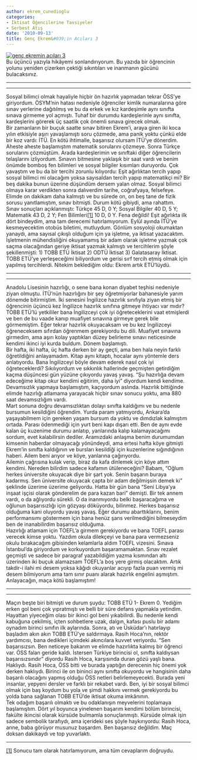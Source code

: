 ```yaml
---
author: ekrem_cunedioglu
categories:
- İktisat Öğencilerine Tavsiyeler
- Serbest Atış
date: '2010-09-13'
title: Genç Ekrem&#039;in Acıları 3
---
```


[![genç ekremin acıları 3](../../../../../uploads/2010/09/gen%C3%A7-ekremin-ac%C4%B1lar%C4%B1-3.jpg)](https://iktisadiyat.com/2010/09/13/genc-ekremin-acilari-3/genc-ekremin-acilari-3-2/)  
Bu üçüncü yazıyla hikâyemi sonlandırıyorum. Bu yazıda bir öğrencinin yolunu yeniden çizerken çektiği sıkıntıları ve inanmanın gücünü bulacaksınız.  
  
****  
****  
Sosyal bilimci olmak hayaliyle hiçbir ön hazırlık yapmadan tekrar ÖSS’ye giriyordum. ÖSYM’nin hatası nedeniyle öğrenciler kimlik numaralarına göre sınav yerlerine dağıtılmış ve bu da erkek ve kız kardeşimle aynı sınıfta sınava girmeme yol açmıştı. Tuhaf bir durumdu kardeşlerinle aynı sınıfta, kardeşlerini görerek üç saatlik çok önemli sınava girecek olmak.  
Bir zamanların bir buçuk saatte sınav bitiren Ekrem’i, araya giren iki koca yılın etkisiyle aşırı yavaşlamıştı soru çözmede, ama panik yoktu çünkü elde bir koz vardı: İTÜ. En kötü ihtimalle, başarısız olursam İTÜ’ye dönerdim. Aheste aheste başlamıştım matematik sorularını çözmeye. Sonra Türkçe sorularını çözmüştüm. Arada kardeşlerimin ve sınıftaki diğer öğrencilerin telaşlarını izliyordum. Sınavın bitmesine yaklaşık bir saat vardı ve benim önümde bomboş fen bilimleri ve sosyal bilgiler kısımları duruyordu. Çok yavaştım ve bu da bir tercihi zorunlu kılıyordu: Eşit ağırlıktan tercih yapıp sosyal bilimci mi olacağım yoksa sayısaldan tercih yapıp matematikçi mi? Bir beş dakika bunun üzerine düşündüm dersem yalan olmaz. Sosyal bilimci olmaya karar verdikten sonra dalıverdim tarihe, coğrafyaya, felsefeye. Elimde on dakikam daha kalmıştı ve bu sürede on, on beş tane de fizik sorusu yanıtlamıştım, sınav bitmişti. Durum kötü gibiydi, ama rahattım.  
Sınav sonuçları açıklanmıştı: Türkçe 45 D, 0 Y; Sosyal Bilgiler 40 D, 5 Y; Matematik 43 D, 2 Y; Fen Bilimleri[\[1\]](https://iktisadiyat.com/wp-admin/post-new.php#_ftn1) 10 D, 0 Y. Fena değildi! Eşit ağırlıkta ilk dört bindeydim, ama tam derecemi hatırlamıyorum. Eylül ayında İTÜ’ye kesmeyecektim otobüs biletimi, mutluydum. Gönlüm sosyoloji okumaktan yanaydı, ama sayısal çıkışlı olduğum için ya işletme, ya iktisat yazacaktım. İşletmenin mühendisliğini okuyamamış bir adam olarak işletme yazmak çok saçma olacağından geriye iktisat yazmak kalmıştı ve tercihlerim şöyle şekillenmişti: 1) TOBB ETÜ İktisat 2) ODTÜ İktisat 3) Galatasaray İktisat. TOBB ETÜ’ye yerleşeceğimi biliyordum ve gerisi sırf tercih etmiş olmak için yapılmış tercihlerdi. Nitekim beklediğim oldu: Ekrem artık ETÜ’lüydü.  
****  
****  
Anadolu Lisesinin hazırlığı, o sene bana konan diyabet teşhisi nedeniyle ziyan olmuştu. İTÜ’nün hazırlığını bir şey öğretmiyorlar bahanesiyle yarım dönemde bitirmiştim. İki senesini İngilizce hazırlık sınıfıyla ziyan etmiş bir öğrencinin üçüncü kez İngilizce hazırlık sınıfına gitmeye ihtiyacı var mıdır? TOBB ETÜ’lü yetkililer bana İngilizceyi çok iyi öğreteceklerini vaat etmişlerdi ve ben de bu vaade kanıp muafiyet sınavına girmeye gerek bile görmemiştim. Eğer tekrar hazırlık okuyacaksam ve bu kez İngilizceyi öğreneceksem sıfırdan öğrenmem gerekiyordu bu dili. Muafiyet sınavına girmedim, ama aşırı kolay yaptıkları düzey belirleme sınavı neticesinde kendimi ikinci iyi kurda buldum. Dönem başlamıştı.  
Bir hafta, iki hafta, üç hafta derken bir ay geçti, ama ben hala neyin farklı öğretildiğini anlayamadım. Kitap aynı kitaptı, hocalar aynı yöntemle ders anlatıyordu. Bana İngilizceyi böyle devam ederek nasıl çok iyi öğreteceklerdi? Sıkılıyordum ve sıkkınlık hallerinde geçmişten getirdiğim kaçma düşüncesi gün yüzüne çıkıyordu yavaş yavaş. “Şu hazırlığa devam edeceğime kitap okur kendimi eğitirim, daha iyi” diyordum kendi kendime. Devamsızlık yapmaya başlamıştım, kaçıyordum aslında. Hazırlık bittiğinde elimde hazırlığı atlamama yarayacak hiçbir sınav sonucu yoktu, ama 880 saat devamsızlığım vardı.  
Mart sonuna doğru devamsızlıktan dolayı sınıfta kaldığımı ve bu nedenle bursumun kesildiğini öğrendim. Yurda param yatmıyordu, Ankara’da yaşayabilmem için gereken yaşam bursum da yoktu ve dımdızlak kalmıştım ortada. Parası ödenmediği için yurt beni kapı dışarı etti. Ben de aynı evde kalan üç kuzenime durumu anlatıp, yanlarında kalıp kalamayacağımı sordum, evet kalabilirsin dediler. Aramızdaki anlaşma benim durumumdan kimsenin haberdar olmayacağı yönündeydi, ama ertesi hafta köye gitmişti Ekrem’in sınıfta kaldığının ve bursları kesildiği için kuzenlerine sığındığının haberi. Ailem beni arıyor ve köye, yanlarına çağırıyordu.  
Ailemin çağrısına kulak verip, biraz da kafa dinlemek için köye attım kendimi. Nereden bilirdim sadece kafamın ütüleneceğini? Babam, “Oğlum herkes üniversite okuyacak diye bir şart yok. Senin başarın buraya kadarmış. Sen üniversite okuyacak çapta bir adam değilmişsin demek ki” şeklinde üzerime üzerime geliyordu. Hatta bir gün bana “Seni Libya’ya inşaat işçisi olarak gönderelim de para kazan bari” demişti. Bir tek annem vardı, o da ağlıyordu sürekli. O da inanmıyordu belki başaracağıma ve oğlunun başarısızlığı için gözyaşı döküyordu, bilinmez. Herkes başarısız olduğuma kani oluyordu yavaş yavaş. Eğer durumu abarttıklarını, benim performansımı göstermem için bana henüz şans verilmediğini bilmeseydim ben de inanabilirdim başarısız olduğuma.  
Hazırlığı atlamam için TOEFL’a girmem gerekiyordu ve bana TOEFL parası verecek kimse yoktu. Yazdım okula dilekçeyi ve bana para vermezseniz okulu bırakacağım gibisinden kelamlarla aldım TOEFL vizesini. Sınava İstanbul’da giriyordum ve korkuyordum başaramamaktan. Sınav rezalet geçmişti ve sadece bir paragraf yazabildiğim yazma kısmından altı üzerinden iki buçuk alamazsam TOEFL’a boş yere girmiş olacaktım. Artık takdir-i ilahi mi desem yoksa kâğıdı okuyanlar acıyıp fazla puan vermiş mi desem bilmiyorum ama tam sınır puanı alarak hazırlık engelini aşmıştım. Anlayacağın, maça kötü başlamıştım!  
****  
****  
Maçın beşte biri bitmişti ve durum şuydu: TOBB ETÜ 1- Ekrem 0. Yediğim erken gol beni çok yıpratmıştı ve belli bir süre defans yapmakla yetindim. Hayattan yiyeceğim olası bir ikinci gol beni yıkabilirdi. Bu nedenle kendi kabuğuna çekilmiş, içten sohbetlere uzak, dalgın, kafası puslu bir adamı oynadım birinci sınıfın ilk aylarında. Sonra, atı ve Üsküdar’ı hatırlayıp başladım akın akın TOBB ETÜ’ye saldırmaya. Rasih Hoca’nın, rektör yardımcısı, bana dedikleri içimdeki akıncılara kuvvet veriyordu. “Sen başarısızsın. Ben neticeye bakarım ve elimde hazırlıkta kalmış bir öğrenci var. ÖSS falan geride kaldı. İstersen Türkiye birincisi ol, sınıfta kaldıysan başarısızsındır” diyordu Rasih Hoca, karşısında duran gözü yaşlı bana.  
Haklıydı. Rasih Hoca, ÖSS bitti ve burada yaptığın derecenin hiç önemi yok derken haklıydı. Birinci ile on bininci aynı sınıfta okuyordu ve hangisinin daha başarılı olacağını yapmış olduğu ÖSS netleri belirlemeyecekti. Burada yeni insanlar, yepyeni dersler ve farklı bir rekabet vardı. Ben, iyi bir sosyal bilimci olmak için baş koydum bu yola ve şimdi hakkını vermek gerekiyordu bu yolda bana sağlanan TOBB ETÜ’de iktisat okuma imkânının.  
Tek odağım başarılı olmaktı ve bu odaklanışın meyvelerini toplamaya başlamıştım. Dört yıl boyunca yinelenen başarım kendimi bölüm birincisi, fakülte ikincisi olarak kürsüde bulmamla sonuçlanmıştı. Kürsüde olmak işin sadece sembolik tarafıydı, ama içerideki ses şöyle haykırıyordu: Rasih Hoca, anne, baba görüyor musunuz başardım. Ben başarısız değildim. Maç doksan dakikaydı ve top yuvarlaktı.

- - - - - -

[\[1\]](https://iktisadiyat.com/wp-admin/post-new.php#_ftnref1) Sonucu tam olarak hatırlamıyorum, ama tüm cevaplarım doğruydu.
